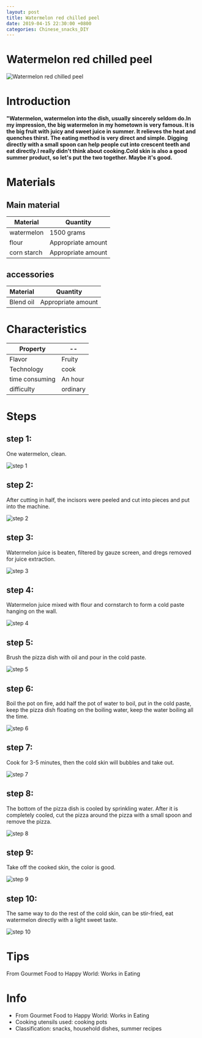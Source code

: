 ```yaml
---
layout: post
title: Watermelon red chilled peel
date: 2019-04-15 22:30:00 +0800
categories: Chinese_snacks_DIY
---
```


# Watermelon red chilled peel

![Watermelon red chilled peel]({{site.baseurl}}/img/405084/405084.jpg)

# Introduction

**"Watermelon, watermelon into the dish, usually sincerely seldom do.In my impression, the big watermelon in my hometown is very famous. It is the big fruit with juicy and sweet juice in summer. It relieves the heat and quenches thirst. The eating method is very direct and simple. Digging directly with a small spoon can help people cut into crescent teeth and eat directly.I really didn't think about cooking.Cold skin is also a good summer product, so let's put the two together. Maybe it's good.**

# Materials


## Main material

Material|Quantity
--|--
watermelon|1500 grams
flour|Appropriate amount
corn starch|Appropriate amount

## accessories

Material|Quantity
--|--
Blend oil|Appropriate amount

# Characteristics

Property|--
--|--
Flavor|Fruity
Technology|cook
time consuming|An hour
difficulty|ordinary

# Steps

## step 1:

One watermelon, clean.

![step 1]({{site.baseurl}}/img/405084/1.jpg)

## step 2:

After cutting in half, the incisors were peeled and cut into pieces and put into the machine.

![step 2]({{site.baseurl}}/img/405084/2.jpg)

## step 3:

Watermelon juice is beaten, filtered by gauze screen, and dregs removed for juice extraction.

![step 3]({{site.baseurl}}/img/405084/3.jpg)

## step 4:

Watermelon juice mixed with flour and cornstarch to form a cold paste hanging on the wall.

![step 4]({{site.baseurl}}/img/405084/4.jpg)

## step 5:

Brush the pizza dish with oil and pour in the cold paste.

![step 5]({{site.baseurl}}/img/405084/5.jpg)

## step 6:

Boil the pot on fire, add half the pot of water to boil, put in the cold paste, keep the pizza dish floating on the boiling water, keep the water boiling all the time.

![step 6]({{site.baseurl}}/img/405084/6.jpg)

## step 7:

Cook for 3-5 minutes, then the cold skin will bubbles and take out.

![step 7]({{site.baseurl}}/img/405084/7.jpg)

## step 8:

The bottom of the pizza dish is cooled by sprinkling water. After it is completely cooled, cut the pizza around the pizza with a small spoon and remove the pizza.

![step 8]({{site.baseurl}}/img/405084/8.jpg)

## step 9:

Take off the cooked skin, the color is good.

![step 9]({{site.baseurl}}/img/405084/9.jpg)

## step 10:

The same way to do the rest of the cold skin, can be stir-fried, eat watermelon directly with a light sweet taste.

![step 10]({{site.baseurl}}/img/405084/10.jpg)

# Tips

From Gourmet Food to Happy World: Works in Eating

# Info

- From Gourmet Food to Happy World: Works in Eating
- Cooking utensils used: cooking pots
- Classification: snacks, household dishes, summer recipes
